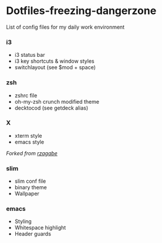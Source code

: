Dotfiles-freezing-dangerzone
============================

List of config files for my daily work environment

### i3

* i3 status bar
* i3 key shortcuts & window styles
* switchlayout (see $mod + space)

### zsh

* zshrc file
* oh-my-zsh crunch modified theme
* decktocod (see getdeck alias)

### X

* xterm style
* emacs style

_Forked from [rzagabe](https://github.com/rzagabe)_

### slim

* slim conf file
* binary theme
* Wallpaper

### emacs

* Styling
* Whitespace highlight
* Header guards
